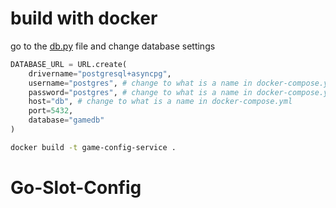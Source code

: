 build with docker 
====================
go to the [db.py](app/db.py) file and change database settings
```python 
DATABASE_URL = URL.create(
    drivername="postgresql+asyncpg",
    username="postgres", # change to what is a name in docker-compose.yml
    password="postgres", # change to what is a name in docker-compose.yml
    host="db", # change to what is a name in docker-compose.yml
    port=5432,
    database="gamedb"
)
``` 
```bash 
docker build -t game-config-service .
``` 
# Go-Slot-Config
